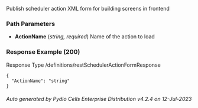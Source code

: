 






 
Publish scheduler action XML form for building screens in frontend  


### Path Parameters

 - **ActionName** (_string, required_) Name of the action to load




### Response Example (200)
Response Type /definitions/restSchedulerActionFormResponse

```
{
  "ActionName": "string"
}
```




###### Auto generated by Pydio Cells Enterprise Distribution v4.2.4 on 12-Jul-2023
